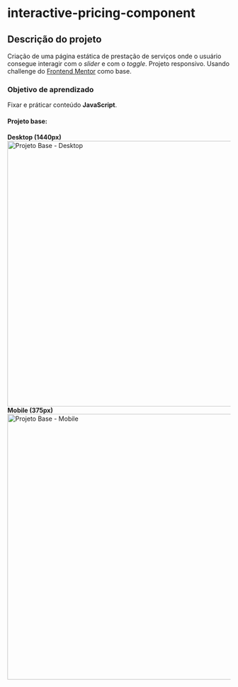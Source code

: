 # interactive-pricing-component

## Descrição do projeto

Criação de uma página estática de prestação de serviços onde o usuário consegue interagir com o _slider_ e com o _toggle_. Projeto responsivo. Usando challenge do [Frontend Mentor](https://www.frontendmentor.io/) como base.

### Objetivo de aprendizado

Fixar e práticar conteúdo **JavaScript**.

#### Projeto base:

**Desktop (1440px)** <br>
<img src="https://res.cloudinary.com/dz209s6jk/image/upload/q_auto:good,w_900/Challenges/pnoljknuewnetbngzmto.jpg" alt="Projeto Base - Desktop" width="600"/> <br>
**Mobile (375px)** <br>
<img src="https://res.cloudinary.com/dz209s6jk/image/upload/q_auto:good,w_900/Challenges/icovfrx6wzc4vp4jhguc.jpg" alt="Projeto Base - Mobile" width="600"/>
